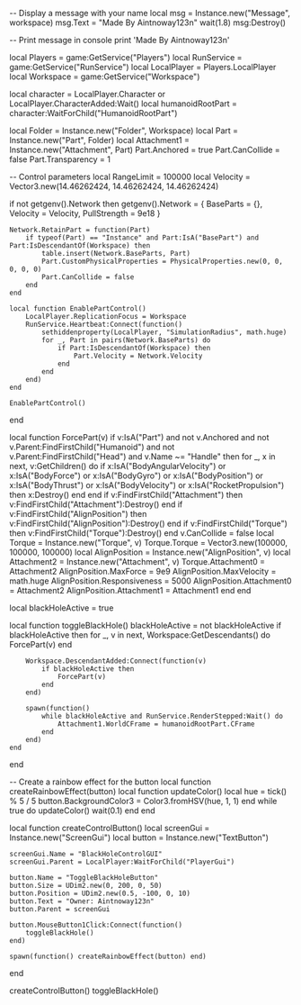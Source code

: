 -- Display a message with your name
local msg = Instance.new("Message", workspace)
msg.Text = "Made By Aintnoway123n"
wait(1.8)
msg:Destroy()

-- Print message in console
print 'Made By Aintnoway123n'

local Players = game:GetService("Players")
local RunService = game:GetService("RunService")
local LocalPlayer = Players.LocalPlayer
local Workspace = game:GetService("Workspace")

local character = LocalPlayer.Character or LocalPlayer.CharacterAdded:Wait()
local humanoidRootPart = character:WaitForChild("HumanoidRootPart")

local Folder = Instance.new("Folder", Workspace)
local Part = Instance.new("Part", Folder)
local Attachment1 = Instance.new("Attachment", Part)
Part.Anchored = true
Part.CanCollide = false
Part.Transparency = 1

-- Control parameters
local RangeLimit = 100000
local Velocity = Vector3.new(14.46262424, 14.46262424, 14.46262424)

if not getgenv().Network then
    getgenv().Network = {
        BaseParts = {},
        Velocity = Velocity,
        PullStrength = 9e18
    }

    Network.RetainPart = function(Part)
        if typeof(Part) == "Instance" and Part:IsA("BasePart") and Part:IsDescendantOf(Workspace) then
            table.insert(Network.BaseParts, Part)
            Part.CustomPhysicalProperties = PhysicalProperties.new(0, 0, 0, 0, 0)
            Part.CanCollide = false
        end
    end

    local function EnablePartControl()
        LocalPlayer.ReplicationFocus = Workspace
        RunService.Heartbeat:Connect(function()
            sethiddenproperty(LocalPlayer, "SimulationRadius", math.huge)
            for _, Part in pairs(Network.BaseParts) do
                if Part:IsDescendantOf(Workspace) then
                    Part.Velocity = Network.Velocity
                end
            end
        end)
    end

    EnablePartControl()
end

local function ForcePart(v)
    if v:IsA("Part") and not v.Anchored and not v.Parent:FindFirstChild("Humanoid") and not v.Parent:FindFirstChild("Head") and v.Name ~= "Handle" then
        for _, x in next, v:GetChildren() do
            if x:IsA("BodyAngularVelocity") or x:IsA("BodyForce") or x:IsA("BodyGyro") or x:IsA("BodyPosition") or x:IsA("BodyThrust") or x:IsA("BodyVelocity") or x:IsA("RocketPropulsion") then
                x:Destroy()
            end
        end
        if v:FindFirstChild("Attachment") then
            v:FindFirstChild("Attachment"):Destroy()
        end
        if v:FindFirstChild("AlignPosition") then
            v:FindFirstChild("AlignPosition"):Destroy()
        end
        if v:FindFirstChild("Torque") then
            v:FindFirstChild("Torque"):Destroy()
        end
        v.CanCollide = false
        local Torque = Instance.new("Torque", v)
        Torque.Torque = Vector3.new(100000, 100000, 100000)
        local AlignPosition = Instance.new("AlignPosition", v)
        local Attachment2 = Instance.new("Attachment", v)
        Torque.Attachment0 = Attachment2
        AlignPosition.MaxForce = 9e9
        AlignPosition.MaxVelocity = math.huge
        AlignPosition.Responsiveness = 5000
        AlignPosition.Attachment0 = Attachment2
        AlignPosition.Attachment1 = Attachment1
    end
end

local blackHoleActive = true

local function toggleBlackHole()
    blackHoleActive = not blackHoleActive
    if blackHoleActive then
        for _, v in next, Workspace:GetDescendants() do
            ForcePart(v)
        end

        Workspace.DescendantAdded:Connect(function(v)
            if blackHoleActive then
                ForcePart(v)
            end
        end)

        spawn(function()
            while blackHoleActive and RunService.RenderStepped:Wait() do
                Attachment1.WorldCFrame = humanoidRootPart.CFrame
            end
        end)
    end
end

-- Create a rainbow effect for the button
local function createRainbowEffect(button)
    local function updateColor()
        local hue = tick() % 5 / 5
        button.BackgroundColor3 = Color3.fromHSV(hue, 1, 1)
    end
    while true do
        updateColor()
        wait(0.1)
    end
end

local function createControlButton()
    local screenGui = Instance.new("ScreenGui")
    local button = Instance.new("TextButton")

    screenGui.Name = "BlackHoleControlGUI"
    screenGui.Parent = LocalPlayer:WaitForChild("PlayerGui")

    button.Name = "ToggleBlackHoleButton"
    button.Size = UDim2.new(0, 200, 0, 50)
    button.Position = UDim2.new(0.5, -100, 0, 10)
    button.Text = "Owner: Aintnoway123n"
    button.Parent = screenGui

    button.MouseButton1Click:Connect(function()
        toggleBlackHole()
    end)

    spawn(function() createRainbowEffect(button) end)
end

createControlButton()
toggleBlackHole()
